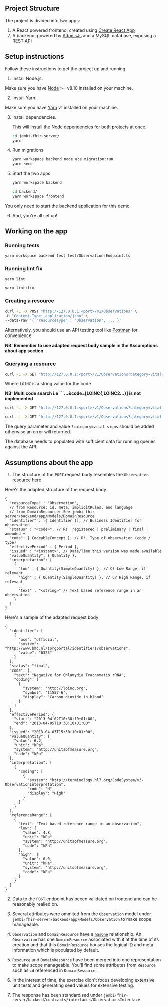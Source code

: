 ## Project Structure

The project is divided into two apps:

1. A React powered frontend, created using [Create React App](https://create-react-app.dev/)
2. A backend, powered by [AdonisJs](https://docs.adonisjs.com/) and a MySQL database, exposing a REST API

## Setup instructions

Follow these instructions to get the project up and running:

1. Install Node.js.

  Make sure you have [Node](https://nodejs.org/en/download/) >= v8.10 installed on your machine.

2. Install Yarn.

  Make sure you have [Yarn](https://classic.yarnpkg.com/en/docs/install) v1 installed on your machine.


3. Install dependencies.

    This will install the Node dependencies for both projects at once.

    ```bash
    cd jembi-fhir-server/
    yarn
    ```

4. Run migrations

    ```bash
    yarn workspace backend node ace migration:run
    yarn seed
    ```

5. Start the two apps

    ```bash
    yarn workspace backend

    cd backend/
    yarn workspace frontend
    ```

  You only need to start the backend application for this demo

6. And, you're all set up!

## Working on the app

### Running tests

```bash
yarn workspace backend test test/ObservationsEndpoint.ts
```

### Running lint fix

```bash
yarn lint
```

```bash
yarn lint:fix
```

### Creating a resource

```bash
curl -L -X POST "http://127.0.0.1:<port>/v1/Observations" \
-H "Content-Type: application/json" \
--data-raw '{ "resourceType" : "Observation", ... }'
```

  Alternatively, you should use an API testing tool like [Postman](https://www.postman.com/) for convenience

  **NB: Remember to use adapted request body sample in the Assumptions about app section.** 


### Querying a resource

```bash
curl -L -X GET "http://127.0.0.1:<port>/v1/Observations?category=vital-signs&code=LOINC"
```

  Where ```LOINC``` is a string value for the code

  **NB: Multi code search i.e ```...&code=[LOINC{,LOINC2...}] is not implemented** 

```bash
curl -L -X GET "http://127.0.0.1:<port>/v1/Observations?category=vital-signs&date=[date]"
```

```bash
curl -L -X GET "http://127.0.0.1:<port>/v1/Observations?category=vital-signs&date=[date]{&date=[date]}"

```

  The query parameter and value ```?category=vital-signs``` should be added otherwise an error will returned.

  The database needs to populated with sufficient data for running queries against the API.

## Assumptions about the app

1. The structure of the ```POST``` request body resembles the ```Observation``` resource [here](https://www.hl7.org/fhir/observation.html)

Here's the adapted structure of the request body

```
{
  "resourceType" : "Observation",
  // from Resource: id, meta, implicitRules, and language
  // from DomainResource: See jembi-fhir-server/backend/app/Models/DomainResource
  "identifier" : [{ Identifier }], // Business Identifier for observation
  "status" : "<code>", // R!  registered | preliminary | final | amended +
  "code": { CodeableConcept }, // R!  Type of observation (code / type)
  "effectivePeriod" : { Period },
  "issued" : "<instant>", // Date/Time this version was made available
  "valueQuantity": { Quantity },
  "interpretation": [
    { 
      "low" : { Quantity(SimpleQuantity) }, // C? Low Range, if relevant
      "high" : { Quantity(SimpleQuantity) }, // C? High Range, if relevant
      ...
      "text" : "<string>" // Text based reference range in an observation
    }
  ]
}
```

Here's a sample of the adapted request body

```
{
  "identifier": [
    {
      "use": "official",
      "system": "http://www.bmc.nl/zorgportal/identifiers/observations",
      "value": "6325"
    }
  ],
  "status": "final",
  "code": {
    "text": "Negative for Chlamydia Trachomatis rRNA",
    "coding": [
      {
        "system": "http://loinc.org",
        "symbol": "11557-6",
        "display": "Carbon dioxide in blood"
      }
    ]
  },
  "effectivePeriod": {
    "start": "2013-04-02T10:30:10+01:00",
    "end": "2013-04-05T10:30:10+01:00"
  },
  "issued": "2013-04-03T15:30:10+01:00",
  "valueQuantity": {
    "value": 6.2,
    "unit": "kPa",
    "system": "http://unitsofmeasure.org",
    "code": "kPa"
  },
  "interpretation": [
    {
      "coding": [
        {
          "system": "http://terminology.hl7.org/CodeSystem/v3-ObservationInterpretation",
          "code": "H",
          "display": "High"
        }
      ]
    }
  ],
  "referenceRange": [
    {
      "text": "Text based reference range in an observation",
      "low": {
        "value": 4.8,
        "unit": "kPa",
        "system": "http://unitsofmeasure.org",
        "code": "kPa"
      },
      "high": {
        "value": 6.0,
        "unit": "kPa",
        "system": "http://unitsofmeasure.org",
        "code": "kPa"
      }
    }
  ]
}
```

2. Data to the ```POST``` endpoint has beeen validated on frontend and can be reasonably realied on.

2. Several attributes were ommited from the ```Observation``` model under ```jembi-fhir-server/backend/app/Models/Observation``` to make scope manageable.

3. ```Observation``` and ```DomainResource``` have a [```hasOne```](https://docs.adonisjs.com/guides/models/relationships) relationship. An ```Observation``` has one ```DomainResource``` associated with it at the time of its creation and that this ```DomainResource``` houses the logical ID and meta information which is populated by default.

4. ```Resource``` and ```DomainResource``` have been merged into one representation to make scope manageable. You'll find some attributes from ```Resource``` such as ```id``` referenced in ```DomainResource```.

6. In the interest of time, the exercise didn't focus developing extensive unit tests and generating seed values for extensive testing.

7. The response has been standardised under ```jembi-fhir-server/backend/contracts/interfaces/ObservationsInterface```
